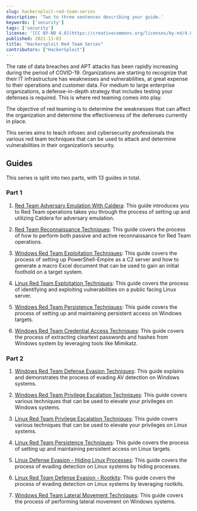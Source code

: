 ```yaml
---
slug: hackersploit-red-team-series
description: 'Two to three sentences describing your guide.'
keywords: ['security']
tags: ['security']
license: '[CC BY-ND 4.0](https://creativecommons.org/licenses/by-nd/4.0)'
published: 2021-11-03
title: "Hackersploit Red Team Series"
contributors: ["HackerSploit"]
---
```


The rate of data breaches and APT attacks has been rapidly increasing during the period of COVID-19. Organizations are starting to recognize that their IT infrastructure has weaknesses and vulnerabilities, at great expense to their operations and customer data. For medium to large enterprise organizations, a defense-in-depth strategy that includes testing your defenses is required. This is where red teaming comes into play.

The objective of red teaming is to determine the weaknesses that can affect the organization and determine the effectiveness of the defenses currently in place.

This series aims to teach infosec and cybersecurity professionals the various red team techniques that can be used to attack and determine vulnerabilities in their organization’s security.

## Guides

This series is split into two parts, with 13 guides in total.

### Part 1

1. [Red Team Adversary Emulation With Caldera](/docs/guides/red-team-adversary-emulation-with-caldera/): This guide introduces you to Red Team operations takes you through the process of setting up and utilizing Caldera for adversary emulation.

1. [Red Team Reconnaissance Techniques](/docs/guides/red-team-reconnaissance-techniques/): This guide covers the process of how to perform both passive and active reconnaissance for Red Team operations.

1. [Windows Red Team Exploitation Techniques](/docs/guides/windows-red-team-exploitation-techniques/): This guide covers the process of setting up PowerShell-Empire as a C2 server and how to generate a macro Excel document that can be used to gain an initial foothold on a target system.

1. [Linux Red Team Exploitation Techniques](/docs/guides/linux-red-team-exploitation-techniques/): This guide covers the process of identifying and exploiting vulnerabilities on a public facing Linux server.

1. [Windows Red Team Persistence Techniques](/docs/guides/windows-red-team-persistence-techniques/): This guide covers the process of setting up and maintaining persistent access on Windows targets.

1. [Windows Red Team Credential Access Techniques](/docs/guides/windows-red-team-credential-access-with-mimikatz/): This guide covers the process of extracting cleartext passwords and hashes from Windows system by leveraging tools like Mimikatz.

### Part 2

1. [Windows Red Team Defense Evasion Techniques](/docs/guides/windows-red-team-defense-evasion-techniques/): This guide explains and demonstrates the process of evading AV detection on Windows systems.

1. [Windows Red Team Privilege Escalation Techniques](/docs/guides/windows-red-team-privilege-escalation-techniques/): This guide covers various techniques that can be used to elevate your privileges on Windows systems.

1. [Linux Red Team Privilege Escalation Techniques](/docs/guides/linux-red-team-privilege-escalation-techniques/): This guide covers various techniques that can be used to elevate your privileges on Linux systems.

1. [Linux Red Team Persistence Techniques](/docs/guides/linux-red-team-persistence-techniques/): This guide covers the process of setting up and maintaining persistent access on Linux targets.

1. [Linux Defense Evasion - Hiding Linux Processes](/docs/guides/linux-defense-evasion-hiding-linux-processes/): This guide covers the process of evading detection on Linux systems by hiding processes.

1. [Linux Red Team Defense Evasion - Rootkits](/docs/guides/linux-red-team-defense-evasion-rootkits/): This guide covers the process of evading detection on Linux systems by leveraging rootkits.

1. [Windows Red Team Lateral Movement Techniques](/docs/guides/windows-red-team-lateral-movement-techniques/): This guide covers the process of performing lateral movement on Windows systems.